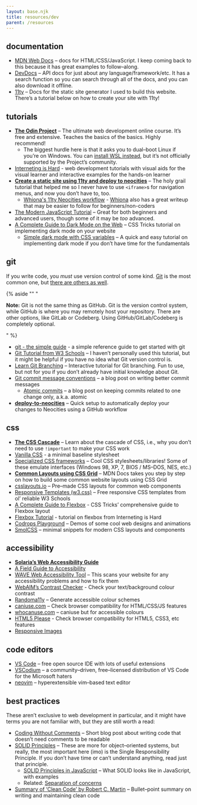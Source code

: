 ```yaml
---
layout: base.njk
title: resources/dev
parent: /resources
---
```


## documentation

- [MDN Web Docs](https://developer.mozilla.org/en-US/) – docs for HTML/CSS/JavaScript. I keep coming back to this because it has great examples to follow–along.
- [DevDocs](https://devdocs.io/) – API docs for just about any language/framework/etc. It has a search function so you can search through all of the docs, and you can also download it offline.
- [11ty](https://www.11ty.dev/docs/) – Docs for the static site generator I used to build this website. There’s a tutorial below on how to create your site with 11ty!

## tutorials

- **[The Odin Project](https://www.theodinproject.com/)** – The ultimate web development online course. It’s free and extensive. Teaches the basics of the basics. Highly recommend!
  - The biggest hurdle here is that it asks you to dual–boot Linux if you’re on Windows. You can [install WSL instead](https://ubuntu.com/tutorials/install-ubuntu-on-wsl2-on-windows-11-with-gui-support#1-overview), but it’s not officially supported by the Project’s community.
- [Interneting is Hard](https://internetingishard.netlify.app/) - web development tutorials with visual aids for the visual learner and interactive examples for the hands-on learner
- **[Create a static site using 11ty and deploy to neocities](https://flamedfury.com/guides/11ty-homepage-neocities/)** – The holy grail tutorial that helped me so I never have to use `<iframe>`s for navigation menus, and now you don’t have to, too.
  - [Whiona's 11ty Neocities workflow](https://whiona.weblog.lol/2023/10/my-neocities-workflow:-using-eleventy-and-the-cli-to-speed-up-development) - [Whiona](https://whiona.me) also has a great writeup that may be easier to follow for beginners/non-coders
- [The Modern JavaScript Tutorial](https://javascript.info/) – Great for both beginners and advanced users, though some of it may be _too_ advanced.
- [A Complete Guide to Dark Mode on the Web](https://css-tricks.com/a-complete-guide-to-dark-mode-on-the-web) – CSS Tricks tutorial on implementing dark mode on your website
  - [Simple dark mode with CSS variables](https://lukelowrey.com/css-variable-theme-switcher/) – A quick and easy tutorial on implementing dark mode if you don’t have time for the fundamentals

## git

If you write code, you _must_ use version control of some kind. [Git](https://git-scm.com/) is the most common one, but [there are others as well](https://en.wikipedia.org/wiki/List_of_version-control_software).

{% aside "" "<p><strong>Note:</strong> Git is not the same thing as GitHub. Git is the version control system, while GitHub is where you may remotely host your repository. There are other options, like GitLab or Codeberg. Using GitHub/GitLab/Codeberg is completely optional.</p>" %}

- [git - the simple guide](https://rogerdudler.github.io/git-guide/) - a simple reference guide to get started with git
- [Git Tutorial from W3 Schools](https://www.w3schools.com/git/git_intro.asp?remote=github) – I haven’t personally used this tutorial, but it might be helpful if you have no idea what Git version control is.
- [Learn Git Branching](https://learngitbranching.js.org/) – Interactive tutorial for Git branching. Fun to use, but not for you if you don’t already have initial knowledge about Git.
- [Git commit message conventions](https://cbea.ms/git-commit/#seven-rules) – a blog post on writing better commit messages
  - [Atomic commits](https://www.freshconsulting.com/insights/blog/atomic-commits/) – a blog post on keeping commits related to one change only, a.k.a. atomic
- **[deploy-to-neocities](https://deploy-to-neocities.neocities.org/)** – Quick setup to automatically deploy your changes to Neocities using a GitHub workflow

## css

- **[The CSS Cascade](https://2019.wattenberger.com/blog/css-cascade)** – Learn about the cascade of CSS, i.e., why you don’t need to use `!important` to make your CSS work
- [Vanilla CSS](https://vanillacss.com/) - a minimal baseline stylesheet
- [Specialized CSS frameworks](https://github.com/troxler/awesome-css-frameworks#specialized) – Cool CSS stylesheets/libraries! Some of these emulate interfaces (Windows 98, XP, 7, BIOS / MS–DOS, NES, etc.)
- **[Common Layouts using CSS Grid](https://developer.mozilla.org/en-US/docs/Web/CSS/CSS_Grid_Layout/Realizing_common_layouts_using_CSS_Grid_Layout)** – MDN Docs takes you step by step on how to build some common website layouts using CSS Grid
- [csslayouts.io](https://csslayout.io/) – Pre–made CSS layouts for common web components
- [Responsive Templates (w3.css)](https://www.w3schools.com/w3css/w3css_templates.asp) – Free responsive CSS templates from ol’ reliable W3 Schools
- [A Complete Guide to Flexbox](https://css-tricks.com/snippets/css/a-guide-to-flexbox/) - CSS Tricks’ comprehensive guide to Flexbox layout
- [Flexbox Tutorial](https://internetingishard.netlify.app/html-and-css/flexbox/) - tutorial on flexbox from Interneting is Hard
- [Codrops Playground](https://tympanus.net/codrops/category/playground/) – Demos of some cool web designs and animations
- [SmolCSS](https://smolcss.dev/) – minimal snippets for modern CSS layouts and components

## accessibility

- **[Solaria’s Web Accessibility Guide](https://solaria.neocities.org/accessibility)**
- [A Field Guide to Accessibility](https://theultimatemotherfuckingwebsite.com/)
- [WAVE Web Accessibility Tool](https://wave.webaim.org/) – This scans your website for any accessibility problems and how to fix them
- [WebAIM’s Contrast Checker](https://webaim.org/resources/contrastchecker/) - Check your text/background colour contrast
- [Randoma11y](https://randoma11y.com) – Generate accessible colour schemes
- [caniuse.com](https://caniuse.com/) – Check browser compatibility for HTML/CSS/JS features
- [whocanuse.com](https://www.whocanuse.com/) – caniuse but for accessible colours
- [HTML5 Please](https://html5please.com/) - Check browser compatibility for HTML5, CSS3, etc features
- [Responsive Images](https://internetingishard.netlify.app/html-and-css/responsive-images/)

## code editors

- [VS Code](https://code.visualstudio.com/) – free open source IDE with lots of useful extensions
- [VSCodium](https://vscodium.com/) – a community–driven, free–licensed distribution of VS Code for the Microsoft haters
- [neovim](https://neovim.io/) – hyperextensible vim–based text editor

## best practices

These aren’t exclusive to web development in particular, and it might have terms you are not familiar with, but they are still worth a read:

- [Coding Without Comments](https://blog.codinghorror.com/coding-without-comments/) – Short blog post about writing code that doesn’t need comments to be readable
- [SOLID Principles](https://en.wikipedia.org/wiki/SOLID) – These are more for object–oriented systems, but really, the most important here (imo) is the Single Responsibility Principle. If you don’t have time or can’t understand anything, read just that principle.
  - [SOLID Principles in JavaScript](http://aspiringcraftsman.com/2011/12/08/solid-javascript-single-responsibility-principle/) – What SOLID looks like in JavaScript, with examples
  - Related: [Separation of concerns](https://en.wikipedia.org/wiki/Separation_of_concerns)
- [Summary of ‘Clean Code’ by Robert C. Martin](https://gist.github.com/wojteklu/73c6914cc446146b8b533c0988cf8d29) – Bullet–point summary on writing and maintaining clean code
